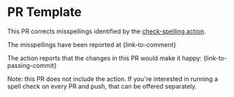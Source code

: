 # PR Template

This PR corrects misspellings identified by the [check-spelling action](https://github.com/marketplace/actions/check-spelling).

The misspellings have been reported at {link-to-comment}

The action reports that the changes in this PR would make it happy: {link-to-passing-commit}

Note: this PR does not include the action. If you're interested in running a spell check on every PR and push, that can be offered separately.
